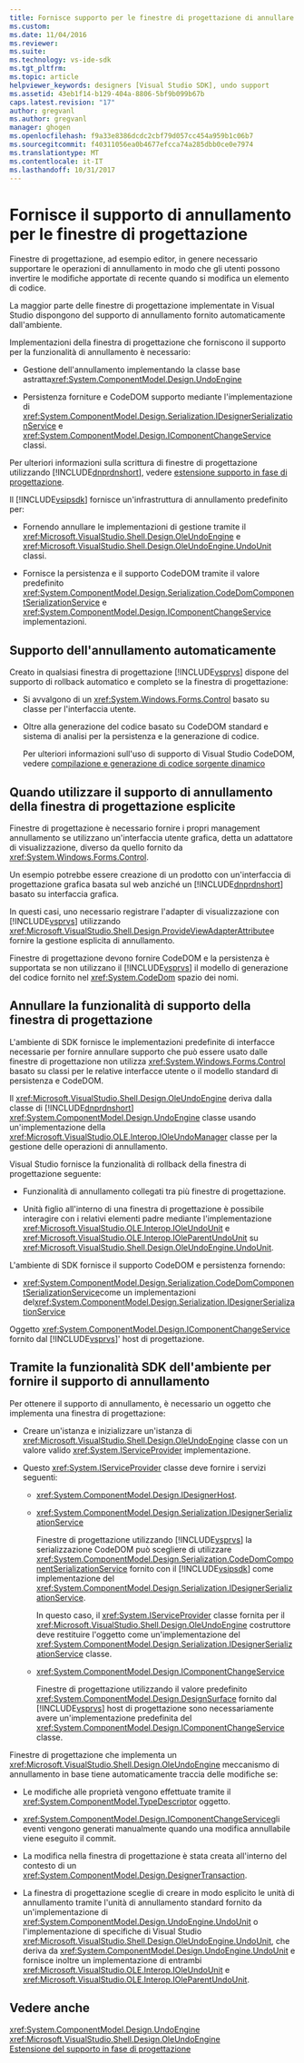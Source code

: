 ```yaml
---
title: Fornisce supporto per le finestre di progettazione di annullare | Documenti Microsoft
ms.custom: 
ms.date: 11/04/2016
ms.reviewer: 
ms.suite: 
ms.technology: vs-ide-sdk
ms.tgt_pltfrm: 
ms.topic: article
helpviewer_keywords: designers [Visual Studio SDK], undo support
ms.assetid: 43eb1f14-b129-404a-8806-5bf9b099b67b
caps.latest.revision: "17"
author: gregvanl
ms.author: gregvanl
manager: ghogen
ms.openlocfilehash: f9a33e8386dcdc2cbf79d057cc454a959b1c06b7
ms.sourcegitcommit: f40311056ea0b4677efcca74a285dbb0ce0e7974
ms.translationtype: MT
ms.contentlocale: it-IT
ms.lasthandoff: 10/31/2017
---
```

# <a name="supplying-undo-support-to-designers"></a>Fornisce il supporto di annullamento per le finestre di progettazione
Finestre di progettazione, ad esempio editor, in genere necessario supportare le operazioni di annullamento in modo che gli utenti possono invertire le modifiche apportate di recente quando si modifica un elemento di codice.  
  
 La maggior parte delle finestre di progettazione implementate in Visual Studio dispongono del supporto di annullamento fornito automaticamente dall'ambiente.  
  
 Implementazioni della finestra di progettazione che forniscono il supporto per la funzionalità di annullamento è necessario:  
  
-   Gestione dell'annullamento implementando la classe base astratta<xref:System.ComponentModel.Design.UndoEngine>  
  
-   Persistenza forniture e CodeDOM supporto mediante l'implementazione di <xref:System.ComponentModel.Design.Serialization.IDesignerSerializationService> e <xref:System.ComponentModel.Design.IComponentChangeService> classi.  
  
 Per ulteriori informazioni sulla scrittura di finestre di progettazione utilizzando [!INCLUDE[dnprdnshort](../code-quality/includes/dnprdnshort_md.md)], vedere [estensione supporto in fase di progettazione](http://msdn.microsoft.com/Library/d6ac8a6a-42fd-4bc8-bf33-b212811297e2).  
  
 Il [!INCLUDE[vsipsdk](../extensibility/includes/vsipsdk_md.md)] fornisce un'infrastruttura di annullamento predefinito per:  
  
-   Fornendo annullare le implementazioni di gestione tramite il <xref:Microsoft.VisualStudio.Shell.Design.OleUndoEngine> e <xref:Microsoft.VisualStudio.Shell.Design.OleUndoEngine.UndoUnit> classi.  
  
-   Fornisce la persistenza e il supporto CodeDOM tramite il valore predefinito <xref:System.ComponentModel.Design.Serialization.CodeDomComponentSerializationService> e <xref:System.ComponentModel.Design.IComponentChangeService> implementazioni.  
  
## <a name="obtaining-undo-support-automatically"></a>Supporto dell'annullamento automaticamente  
 Creato in qualsiasi finestra di progettazione [!INCLUDE[vsprvs](../code-quality/includes/vsprvs_md.md)] dispone del supporto di rollback automatico e completo se la finestra di progettazione:  
  
-   Si avvalgono di un <xref:System.Windows.Forms.Control> basato su classe per l'interfaccia utente.  
  
-   Oltre alla generazione del codice basato su CodeDOM standard e sistema di analisi per la persistenza e la generazione di codice.  
  
     Per ulteriori informazioni sull'uso di supporto di Visual Studio CodeDOM, vedere [compilazione e generazione di codice sorgente dinamico](/dotnet/framework/reflection-and-codedom/dynamic-source-code-generation-and-compilation)  
  
## <a name="when-to-use-explicit-designer-undo-support"></a>Quando utilizzare il supporto di annullamento della finestra di progettazione esplicite  
 Finestre di progettazione è necessario fornire i propri management annullamento se utilizzano un'interfaccia utente grafica, detta un adattatore di visualizzazione, diverso da quello fornito da <xref:System.Windows.Forms.Control>.  
  
 Un esempio potrebbe essere creazione di un prodotto con un'interfaccia di progettazione grafica basata sul web anziché un [!INCLUDE[dnprdnshort](../code-quality/includes/dnprdnshort_md.md)] basato su interfaccia grafica.  
  
 In questi casi, uno necessario registrare l'adapter di visualizzazione con [!INCLUDE[vsprvs](../code-quality/includes/vsprvs_md.md)] utilizzando <xref:Microsoft.VisualStudio.Shell.Design.ProvideViewAdapterAttribute>e fornire la gestione esplicita di annullamento.  
  
 Finestre di progettazione devono fornire CodeDOM e la persistenza è supportata se non utilizzano il [!INCLUDE[vsprvs](../code-quality/includes/vsprvs_md.md)] il modello di generazione del codice fornito nel <xref:System.CodeDom> spazio dei nomi.  
  
## <a name="undo-support-features-of-the-designer"></a>Annullare la funzionalità di supporto della finestra di progettazione  
 L'ambiente di SDK fornisce le implementazioni predefinite di interfacce necessarie per fornire annullare supporto che può essere usato dalle finestre di progettazione non utilizza <xref:System.Windows.Forms.Control> basato su classi per le relative interfacce utente o il modello standard di persistenza e CodeDOM.  
  
 Il <xref:Microsoft.VisualStudio.Shell.Design.OleUndoEngine> deriva dalla classe di [!INCLUDE[dnprdnshort](../code-quality/includes/dnprdnshort_md.md)] <xref:System.ComponentModel.Design.UndoEngine> classe usando un'implementazione della <xref:Microsoft.VisualStudio.OLE.Interop.IOleUndoManager> classe per la gestione delle operazioni di annullamento.  
  
 Visual Studio fornisce la funzionalità di rollback della finestra di progettazione seguente:  
  
-   Funzionalità di annullamento collegati tra più finestre di progettazione.  
  
-   Unità figlio all'interno di una finestra di progettazione è possibile interagire con i relativi elementi padre mediante l'implementazione <xref:Microsoft.VisualStudio.OLE.Interop.IOleUndoUnit> e <xref:Microsoft.VisualStudio.OLE.Interop.IOleParentUndoUnit> su <xref:Microsoft.VisualStudio.Shell.Design.OleUndoEngine.UndoUnit>.  
  
 L'ambiente di SDK fornisce il supporto CodeDOM e persistenza fornendo:  
  
-   <xref:System.ComponentModel.Design.Serialization.CodeDomComponentSerializationService>come un implementazioni del<xref:System.ComponentModel.Design.Serialization.IDesignerSerializationService>  
  
 Oggetto <xref:System.ComponentModel.Design.IComponentChangeService> fornito dal [!INCLUDE[vsprvs](../code-quality/includes/vsprvs_md.md)]' host di progettazione.  
  
## <a name="using-the-environment-sdk-features-to-supply-undo-support"></a>Tramite la funzionalità SDK dell'ambiente per fornire il supporto di annullamento  
 Per ottenere il supporto di annullamento, è necessario un oggetto che implementa una finestra di progettazione:  
  
-   Creare un'istanza e inizializzare un'istanza di <xref:Microsoft.VisualStudio.Shell.Design.OleUndoEngine> classe con un valore valido <xref:System.IServiceProvider> implementazione.  
  
-   Questo <xref:System.IServiceProvider> classe deve fornire i servizi seguenti:  
  
    -   <xref:System.ComponentModel.Design.IDesignerHost>.  
  
    -   <xref:System.ComponentModel.Design.Serialization.IDesignerSerializationService>  
  
         Finestre di progettazione utilizzando [!INCLUDE[vsprvs](../code-quality/includes/vsprvs_md.md)] la serializzazione CodeDOM può scegliere di utilizzare <xref:System.ComponentModel.Design.Serialization.CodeDomComponentSerializationService> fornito con il [!INCLUDE[vsipsdk](../extensibility/includes/vsipsdk_md.md)] come implementazione del <xref:System.ComponentModel.Design.Serialization.IDesignerSerializationService>.  
  
         In questo caso, il <xref:System.IServiceProvider> classe fornita per il <xref:Microsoft.VisualStudio.Shell.Design.OleUndoEngine> costruttore deve restituire l'oggetto come un'implementazione del <xref:System.ComponentModel.Design.Serialization.IDesignerSerializationService> classe.  
  
    -   <xref:System.ComponentModel.Design.IComponentChangeService>  
  
         Finestre di progettazione utilizzando il valore predefinito <xref:System.ComponentModel.Design.DesignSurface> fornito dal [!INCLUDE[vsprvs](../code-quality/includes/vsprvs_md.md)] host di progettazione sono necessariamente avere un'implementazione predefinita del <xref:System.ComponentModel.Design.IComponentChangeService> classe.  
  
 Finestre di progettazione che implementa un <xref:Microsoft.VisualStudio.Shell.Design.OleUndoEngine> meccanismo di annullamento in base tiene automaticamente traccia delle modifiche se:  
  
-   Le modifiche alle proprietà vengono effettuate tramite il <xref:System.ComponentModel.TypeDescriptor> oggetto.  
  
-   <xref:System.ComponentModel.Design.IComponentChangeService>gli eventi vengono generati manualmente quando una modifica annullabile viene eseguito il commit.  
  
-   La modifica nella finestra di progettazione è stata creata all'interno del contesto di un <xref:System.ComponentModel.Design.DesignerTransaction>.  
  
-   La finestra di progettazione sceglie di creare in modo esplicito le unità di annullamento tramite l'unità di annullamento standard fornito da un'implementazione di <xref:System.ComponentModel.Design.UndoEngine.UndoUnit> o l'implementazione di specifiche di Visual Studio <xref:Microsoft.VisualStudio.Shell.Design.OleUndoEngine.UndoUnit>, che deriva da <xref:System.ComponentModel.Design.UndoEngine.UndoUnit> e fornisce inoltre un implementazione di entrambi <xref:Microsoft.VisualStudio.OLE.Interop.IOleUndoUnit> e <xref:Microsoft.VisualStudio.OLE.Interop.IOleParentUndoUnit>.  
  
## <a name="see-also"></a>Vedere anche  
 <xref:System.ComponentModel.Design.UndoEngine>   
 <xref:Microsoft.VisualStudio.Shell.Design.OleUndoEngine>   
 [Estensione del supporto in fase di progettazione](http://msdn.microsoft.com/Library/d6ac8a6a-42fd-4bc8-bf33-b212811297e2)